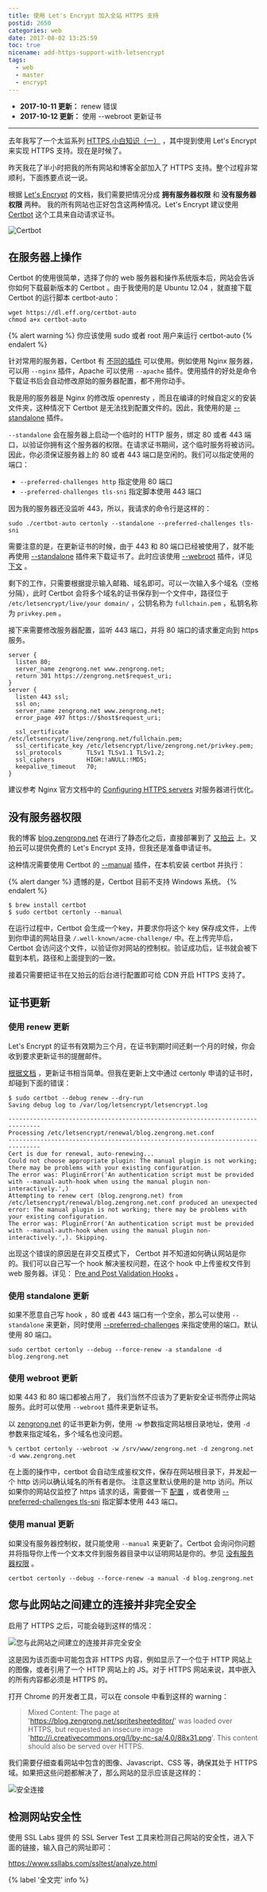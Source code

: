 ```yaml
---
title: 使用 Let's Encrypt 加入全站 HTTPS 支持
postid: 2650
categories: web
date: 2017-08-02 13:25:59
toc: true
nicename: add-https-support-with-letsencrypt
tags:
  - web
  - master
  - encrypt
---
```



- **2017-10-11 更新：** renew 错误
- **2017-10-12 更新：** 使用 --webroot 更新证书

----

去年我写了一个太监系列 [HTTPS 小白知识（一）][https1] ，其中提到使用 Let's Encrypt 来实现 HTTPS 支持。现在是时候了。

昨天我花了半小时把我的所有网站和博客全部加入了 HTTPS 支持。整个过程非常顺利，下面拣要点说一说。<!--more-->

根据 [Let's Encrypt][started] 的文档，我们需要把情况分成 **拥有服务器权限** 和 **没有服务器权限** 两种。 我的所有网站也正好包含这两种情况。Let's Encrypt 建议使用  [Certbot][certbot] 这个工具来自动请求证书。

![Certbot][certbotsite]

## 在服务器上操作

Certbot 的使用很简单，选择了你的 web 服务器和操作系统版本后，网站会告诉你如何下载最新版本的 Certbot 。由于我使用的是 Ubuntu 12.04 ，就直接下载 Certbot 的运行脚本 certbot-auto：

``` shell
wget https://dl.eff.org/certbot-auto
chmod a+x certbot-auto
```

{% alert warning %}
你应该使用 sudo 或者 root 用户来运行 certbot-auto
{% endalert %}

针对常用的服务器，Certbot 有 [不同的插件][plugin] 可以使用。例如使用 Nginx 服务器，可以用 `--nginx` 插件，Apache 可以使用 `--apache` 插件。使用插件的好处是命令下载证书后会自动修改原始的服务器配置，都不用你动手。

<a name="preferred"></a>

我是用的服务器是 Nginx 的修改版 openresty ，而且在编译的时候自定义的安装文件夹，这种情况下 Certbot 是无法找到配置文件的。因此，我使用的是 [--standalone][standalone] 插件。

`--standalone` 会在服务器上启动一个临时的 HTTP 服务，绑定 80 或者 443 端口，以验证你拥有这个服务器的权限。在请求证书期间，这个临时服务将被访问。因此，你必须保证服务器上的 80 或者 443 端口是空闲的。我们可以指定使用的端口：

- `--preferred-challenges http` 指定使用 80 端口
- `--preferred-challenges tls-sni` 指定脚本使用 443 端口

因为我的服务器还没监听 443，所以，我请求的命令行是这样的：

```
sudo ./certbot-auto certonly --standalone --preferred-challenges tls-sni
```

需要注意的是，在更新证书的时候，由于 443 和 80 端口已经被使用了，就不能再使用 [--standalone][standalone] 插件来下载证书了。此时应该使用 [--webroot][webroot] 插件，详见 [下文](#webroot) 。

剩下的工作，只需要根据提示输入邮箱、域名即可。可以一次输入多个域名（空格分隔），此时 Certbot 会将多个域名的证书保存到一个文件中，路径位于 `/etc/letsencrypt/live/your domain/` ，公钥名称为 `fullchain.pem` ，私钥名称为 `privkey.pem` 。

<a name="redirect"></a>

接下来需要修改服务器配置，监听 443 端口，并将 80 端口的请求重定向到 https 服务。

``` nginx
server {
  listen 80;
  server_name zengrong.net www.zengrong.net;
  return 301 https://zengrong.net$request_uri;
}
server {
  listen 443 ssl;
  ssl on;
  server_name zengrong.net www.zengrong.net;
  error_page 497 https://$host$request_uri;

  ssl_certificate     /etc/letsencrypt/live/zengrong.net/fullchain.pem;
  ssl_certificate_key /etc/letsencrypt/live/zengrong.net/privkey.pem;
  ssl_protocols       TLSv1 TLSv1.1 TLSv1.2;
  ssl_ciphers         HIGH:!aNULL:!MD5;
  keepalive_timeout   70;
}
```

建议参考 Nginx 官方文档中的 [Configuring HTTPS servers][nginxssl] 对服务器进行优化。

<a name="noprvi"></a>

## 没有服务器权限

我的博客 [blog.zengrong.net](https://blog.zengrong.net) 在进行了静态化之后，直接部署到了 [又拍云][upyun] 上。又拍云可以提供免费的 Let's Encrypt 支持，但我还是准备申请证书。

这种情况需要使用 Certbot 的 [--manual][manual] 插件，在本机安装 certbot 并执行：

{% alert danger %}
遗憾的是，Certbot 目前不支持 Windows 系统。
{% endalert %}

``` shell
$ brew install certbot
$ sudo certbot certonly --manual
```

在运行过程中，Certbot 会生成一个key，并要求你将这个 key 保存成文件，上传到你申请的网站目录 `/.well-known/acme-challenge/` 中。在上传完毕后，Certbot 会访问这个文件，以验证你对网站的控制权。验证成功后，证书就会被下载到本机，路径和上面提到的一致。

接着只需要把证书在又拍云的后台进行配置即可给 CDN 开启 HTTPS 支持了。

## 证书更新

### 使用 renew 更新

Let's Encrypt 的证书有效期为三个月，在证书到期时间还剩一个月的时候，你会收到要求更新证书的提醒邮件。

[根据文档][renew] ，更新证书相当简单。但我在更新上文中通过 certonly 申请的证书时，却碰到下面的错误：

```
$ sudo certbot --debug renew --dry-run
Saving debug log to /var/log/letsencrypt/letsencrypt.log

-------------------------------------------------------------------------------
Processing /etc/letsencrypt/renewal/blog.zengrong.net.conf
-------------------------------------------------------------------------------
Cert is due for renewal, auto-renewing...
Could not choose appropriate plugin: The manual plugin is not working; there may be problems with your existing configuration.
The error was: PluginError('An authentication script must be provided with --manual-auth-hook when using the manual plugin non-interactively.',)
Attempting to renew cert (blog.zengrong.net) from /etc/letsencrypt/renewal/blog.zengrong.net.conf produced an unexpected error: The manual plugin is not working; there may be problems with your existing configuration.
The error was: PluginError('An authentication script must be provided with --manual-auth-hook when using the manual plugin non-interactively.',). Skipping.
```

出现这个错误的原因是在非交互模式下， Certbot 并不知道如何确认网站是你的。我们可以自己写一个 hook 解决鉴权问题，在这个 hook 中上传鉴权文件到 web 服务器。详见： [Pre and Post Validation Hooks][hook] 。

### 使用 standalone 更新

如果不愿意自己写 hook ，80 或者 443 端口有一个空余，那么可以使用 `--standalone` 来更新，同时使用 [--preferred-challenges](#preferred) 来指定使用的端口。默认使用 80 端口。

```
sudo certbot certonly --debug --force-renew -a standalone -d blog.zengrong.net
```

<a name="webroot"></a>

### 使用 webroot 更新

如果 443 和 80 端口都被占用了， 我们当然不应该为了更新安全证书而停止网站服务。此时可以使用 `--webroot` 插件来更新证书。

以 [zengrong.net](https://zengrong.net) 的证书更新为例，使用 `-w` 参数指定网站根目录地址，使用 `-d` 参数来指定域名，多个域名也没问题。

```
% certbot certonly --webroot -w /srv/www/zengrong.net -d zengrong.net -d www.zengrong.net
```

在上面的操作中，certbot 会自动生成鉴权文件，保存在网站根目录下，并发起一个 http 访问以确认域名的所有者是你。 注意这里默认使用的是 http 访问。所以如果你的网站仅监控了 https 请求的话，需要做一下 [配置](#redirect) ，或者使用 [--preferred-challenges tls-sni](#preferred) 指定脚本使用 443 端口。

### 使用 manual 更新

如果没有服务器控制权，就只能使用 `--manual` 来更新了。Certbot 会询问你问题并将指导你上传一个文本文件到服务器目录中以证明网站是你的。参见 [没有服务器权限](#noprvi) 。

```
certbot certonly --debug --force-renew -a manual -d blog.zengrong.net
```

## 您与此网站之间建立的连接并非完全安全

启用了 HTTPS 之后，可能会碰到这样的情况：

![您与此网站之间建立的连接并非完全安全][nohttps]

这是因为该页面中可能包含非 HTTPS 内容，例如显示了一个位于 HTTP 网站上的图像，或者引用了一个 HTTP 网站上的 JS。对于 HTTPS 网站来说，其中嵌入的所有内容都必须是 HTTPS 的。

打开 Chrome 的开发者工具，可以在 console 中看到这样的 warning：

> Mixed Content: The page at 'https://blog.zengrong.net/spritesheeteditor/' was loaded over HTTPS, but requested an insecure image 'http://i.creativecommons.org/l/by-nc-sa/4.0/88x31.png'. This content should also be served over HTTPS.

我们需要仔细查看网站中包含的图像、Javascript、CSS 等，确保其处于 HTTPS 域。如果把这些问题都解决了，那么网站的显示应该是这样的：

![安全连接][httpszengrong]

## 检测网站安全性

使用 SSL Labs 提供 的 SSL Server Test 工具来检测自己网站的安全性，进入下面的链接，输入自己的网址即可：

https://www.ssllabs.com/ssltest/analyze.html

{% label '全文完' info %}

[https1]: https://blog.zengrong.net/post/2598.html
[started]: https://letsencrypt.org/getting-started/
[certbot]: https://certbot.eff.org/
[manual]: https://certbot.eff.org/docs/using.html#manual
[plugin]: https://certbot.eff.org/docs/using.html#getting-certificates-and-choosing-plugins
[standalone]: https://certbot.eff.org/docs/using.html#standalone
[nginxssl]: http://nginx.org/en/docs/http/configuring_https_servers.html
[upyun]: https://www.upyun.com/?md=zengrong
[certbotsite]: /uploads/2017/08/certbot.png
[nohttps]: /uploads/2017/08/nohttps.png
[httpszengrong]: /uploads/2017/08/httpszengrong.png
[webroot]: https://certbot.eff.org/docs/using.html#webroot
[renew]: https://certbot.eff.org/docs/using.html#renewing-certificates
[hook]: https://certbot.eff.org/docs/using.html#pre-and-post-validation-hooks
